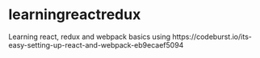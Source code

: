 # learningreactredux
<p>Learning react, redux and webpack basics using https://codeburst.io/its-easy-setting-up-react-and-webpack-eb9ecaef5094</p>